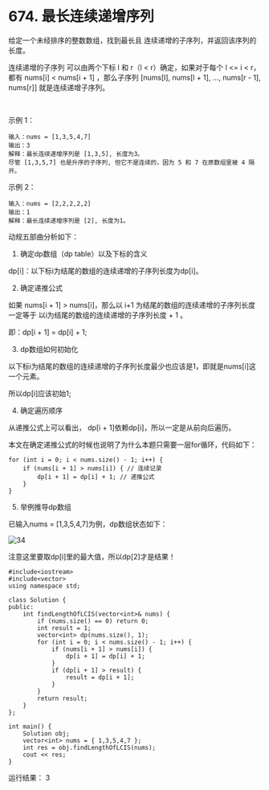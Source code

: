 # 674. 最长连续递增序列
给定一个未经排序的整数数组，找到最长且 连续递增的子序列，并返回该序列的长度。

连续递增的子序列 可以由两个下标 l 和 r（l < r）确定，如果对于每个 l <= i < r，都有 nums[i] < nums[i + 1] ，那么子序列 [nums[l], nums[l + 1], ..., nums[r - 1], nums[r]] 就是连续递增子序列。

 

示例 1：

    输入：nums = [1,3,5,4,7]
    输出：3
    解释：最长连续递增序列是 [1,3,5], 长度为3。
    尽管 [1,3,5,7] 也是升序的子序列, 但它不是连续的，因为 5 和 7 在原数组里被 4 隔开。 
  
示例 2：

    输入：nums = [2,2,2,2,2]
    输出：1
    解释：最长连续递增序列是 [2], 长度为1。

动规五部曲分析如下：

1. 确定dp数组（dp table）以及下标的含义

dp[i]：以下标i为结尾的数组的连续递增的子序列长度为dp[i]。
    
2. 确定递推公式

如果 nums[i + 1] > nums[i]，那么以 i+1 为结尾的数组的连续递增的子序列长度 一定等于 以i为结尾的数组的连续递增的子序列长度 + 1 。

即：dp[i + 1] = dp[i] + 1;

3. dp数组如何初始化

以下标i为结尾的数组的连续递增的子序列长度最少也应该是1，即就是nums[i]这一个元素。

所以dp[i]应该初始1;

4. 确定遍历顺序

从递推公式上可以看出， dp[i + 1]依赖dp[i]，所以一定是从前向后遍历。

本文在确定递推公式的时候也说明了为什么本题只需要一层for循环，代码如下：

    for (int i = 0; i < nums.size() - 1; i++) {
        if (nums[i + 1] > nums[i]) { // 连续记录
            dp[i + 1] = dp[i] + 1; // 递推公式
        }
    }
    
5. 举例推导dp数组

已输入nums = [1,3,5,4,7]为例，dp数组状态如下：

![34](https://github.com/CamWu-cyber/leetcode/blob/master/%E5%8A%A8%E6%80%81%E8%A7%84%E5%88%92/34.png)

注意这里要取dp[i]里的最大值，所以dp[2]才是结果！

    #include<iostream>
    #include<vector>
    using namespace std;

    class Solution {
    public:
        int findLengthOfLCIS(vector<int>& nums) {
            if (nums.size() == 0) return 0;
            int result = 1;
            vector<int> dp(nums.size(), 1);
            for (int i = 0; i < nums.size() - 1; i++) {
                if (nums[i + 1] > nums[i]) {
                    dp[i + 1] = dp[i] + 1;
                }
                if (dp[i + 1] > result) {
                    result = dp[i + 1];
                }
            }
            return result;
        }
    };

    int main() {
        Solution obj;
        vector<int> nums = { 1,3,5,4,7 };
        int res = obj.findLengthOfLCIS(nums);
        cout << res;
    }
    
运行结果：
    3
